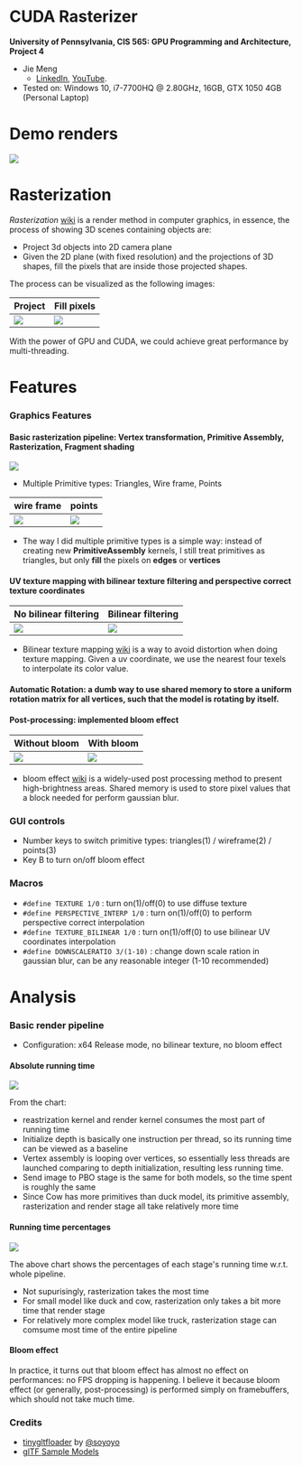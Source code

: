 CUDA Rasterizer
===============

**University of Pennsylvania, CIS 565: GPU Programming and Architecture, Project 4**

* Jie Meng
  * [LinkedIn](https://www.linkedin.com/in/jie-meng/), [YouTube](https://www.youtube.com/channel/UC7G8fUcQrrI_1YnXY5sQM6A).
* Tested on: Windows 10, i7-7700HQ @ 2.80GHz, 16GB, GTX 1050 4GB (Personal Laptop)

Demo renders
================

![](renders/11.gif)


Rasterization
==================
_Rasterization_ [wiki](https://en.wikipedia.org/wiki/Rasterisation) is a render method in computer graphics, in essence, the process of showing 3D scenes containing objects are:

 - Project 3d objects into 2D camera plane
 - Given the 2D plane (with fixed resolution) and the projections of 3D shapes, fill the pixels that are inside those projected shapes.

 The process can be visualized as the following images:

Project | Fill pixels
------------|---------------
![](renders/ras1.jpg) | ![](renders/ras2.png)

With the power of GPU and CUDA, we could achieve great performance by multi-threading.


Features
==================

### Graphics Features
#### Basic rasterization pipeline: Vertex transformation, Primitive Assembly, Rasterization, Fragment shading

![](renders/truck.gif)

 - Multiple Primitive types: Triangles, Wire frame, Points

 wire frame | points
------------|---------------
![](renders/cow1.gif) | ![](renders/cow2.gif)

* The way I did multiple primitive types is a simple way: instead of creating new **PrimitiveAssembly** kernels, I still treat primitives as triangles, but only **fill** the pixels on **edges** or **vertices**


#### UV texture mapping with bilinear texture filtering and perspective correct texture coordinates

No bilinear filtering | Bilinear filtering
-------------------------- | ----------------------------
![](renders/no_bilinear_filter.jpg) | ![](renders/bilinear_filter.jpg)


* Bilinear texture mapping [wiki](https://en.wikipedia.org/wiki/Bilinear_filtering) is a way to avoid distortion when doing texture mapping. Given a uv coordinate, we use the nearest four texels to interpolate its color value.

#### Automatic Rotation: a dumb way to use shared memory to store a uniform rotation matrix for all vertices, such that the model is rotating by itself.

#### Post-processing: implemented bloom effect

 Without bloom | With bloom
------------|---------------
![](renders/duck.gif) | ![](renders/duckbloom.gif)

 * bloom effect [wiki](https://en.wikipedia.org/wiki/Bloom_(shader_effect)) is a widely-used post processing method to present high-brightness areas. Shared memory is used to store pixel values that a block needed for perform gaussian blur.

### GUI controls
- Number keys to switch primitive types: triangles(1) / wireframe(2) / points(3)
- Key B to turn on/off bloom effect

### Macros
- `#define TEXTURE 1/0` : turn on(1)/off(0) to use diffuse texture
- `#define PERSPECTIVE_INTERP 1/0` : turn on(1)/off(0) to perform perspective correct interpolation
- `#define TEXTURE_BILINEAR 1/0` : turn on(1)/off(0) to use bilinear UV coordinates interpolation
- `#define DOWNSCALERATIO 3/(1-10)` : change down scale ration in gaussian blur, can be any reasonable integer (1-10 recommended)

Analysis
=================

### Basic render pipeline

* Configuration: x64 Release mode, no bilinear texture, no bloom effect

#### Absolute running time

![](renders/perform1.png)

From the chart: 
- reastrization kernel and render kernel consumes the most part of running time
- Initialize depth is basically one instruction per thread, so its running time can be viewed as a baseline
- Vertex assembly is looping over vertices, so essentially less threads are launched comparing to depth initialization, resulting less running time. 
- Send image to PBO stage is the same for both models, so the time spent is roughly the same
- Since Cow has more primitives than duck model, its primitive assembly, rasterization and render stage all take relatively more time

#### Running time percentages

![](renders/perform2.png)

The above chart shows the percentages of each stage's running time w.r.t. whole pipeline.
- Not supurisingly, rasterization takes the most time
- For small model like duck and cow, rasterization only takes a bit more time that render stage
- For relatively more complex model like truck, rasterization stage can comsume most time of the entire pipeline

#### Bloom effect

In practice, it turns out that bloom effect has almost no effect on performances: no FPS dropping is happening. I believe it because bloom effect (or generally, post-processing) is performed simply on framebuffers, which should not take much time.




### Credits

* [tinygltfloader](https://github.com/syoyo/tinygltfloader) by [@soyoyo](https://github.com/syoyo)
* [glTF Sample Models](https://github.com/KhronosGroup/glTF/blob/master/sampleModels/README.md)
